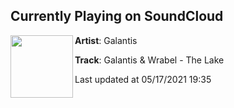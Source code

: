 ## Currently Playing on SoundCloud

[<img align="left" width="100" src="https://i1.sndcdn.com/artworks-cIz0JwSEn8J031rP-MWMboQ-t500x500.jpg">](https://soundcloud.com/wearegalantis/galantis-wrabel-the-lake)

**Artist**: Galantis 

**Track**: Galantis & Wrabel - The Lake

Last updated at 05/17/2021 19:35
